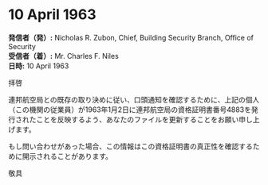 # 10 April 1963

**発信者（発）:** Nicholas R. Zubon, Chief, Building Security Branch, Office of Security  
**受信者（着）:** Mr. Charles F. Niles  
**日時:** 10 April 1963

拝啓

連邦航空局との既存の取り決めに従い、口頭通知を確認するために、上記の個人（この機関の従業員）が1963年1月2日に連邦航空局の資格証明書番号4883を発行されたことを反映するよう、あなたのファイルを更新することをお願い申し上げます。

もし問い合わせがあった場合、この情報はこの資格証明書の真正性を確認するために開示されることがあります。

敬具
